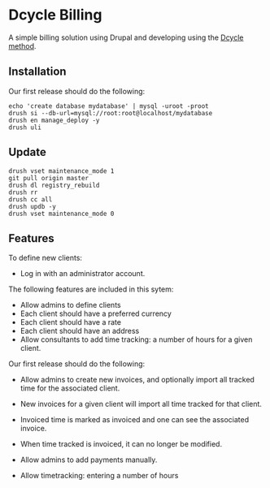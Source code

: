 Dcycle Billing
==============

A simple billing solution using Drupal and developing using the [Dcycle method](http://dcycleproject.org/).

Installation
------------

Our first release should do the following:

    echo 'create database mydatabase' | mysql -uroot -proot
    drush si --db-url=mysql://root:root@localhost/mydatabase
    drush en manage_deploy -y
    drush uli

Update
------

    drush vset maintenance_mode 1
    git pull origin master
    drush dl registry_rebuild
    drush rr
    drush cc all
    drush updb -y
    drush vset maintenance_mode 0

Features
--------

To define new clients:

 * Log in with an administrator account.


The following features are included in this sytem:

 * Allow admins to define clients
 * Each client should have a preferred currency
 * Each client should have a rate
 * Each client should have an address
 * Allow consultants to add time tracking: a number of hours for a given client.

Our first release should do the following:

 * Allow admins to create new invoices, and optionally import all tracked time for the associated client.
 * New invoices for a given client will import all time tracked for that client.
 * Invoiced time is marked as invoiced and one can see the associated invoice.
 * When time tracked is invoiced, it can no longer be modified.
 * Allow admins to add payments manually.
 
 * Allow timetracking: entering a number of hours